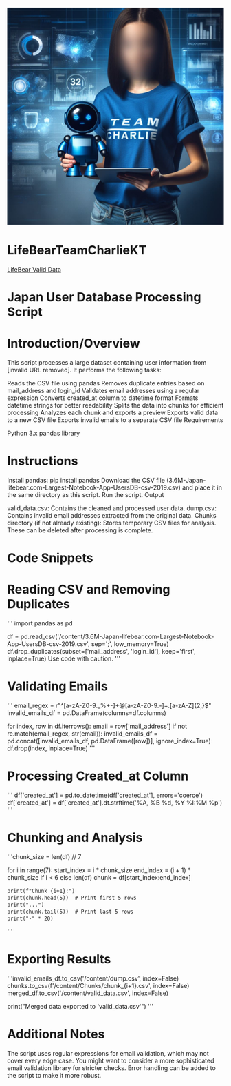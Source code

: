 ![Designer](Designer.jpeg)

# LifeBearTeamCharlieKT
[LifeBear Valid Data](https://cynatglobal.sharepoint.com/:x:/s/AIAnalyst/EWSky9WkKDdElkLuisg5nF0BaUy0jyFTF06VXfefuZ6OfA?e=ox1Vr8)

# Japan User Database Processing Script

# Introduction/Overview

This script processes a large dataset containing user information from [invalid URL removed]. It performs the following tasks:

Reads the CSV file using pandas
Removes duplicate entries based on mail_address and login_id
Validates email addresses using a regular expression
Converts created_at column to datetime format
Formats datetime strings for better readability
Splits the data into chunks for efficient processing
Analyzes each chunk and exports a preview
Exports valid data to a new CSV file
Exports invalid emails to a separate CSV file
Requirements

Python 3.x
pandas library

# Instructions

Install pandas: pip install pandas
Download the CSV file (3.6M-Japan-lifebear.com-Largest-Notebook-App-UsersDB-csv-2019.csv) and place it in the same directory as this script.
Run the script.
Output

valid_data.csv: Contains the cleaned and processed user data.
dump.csv: Contains invalid email addresses extracted from the original data.
Chunks directory (if not already existing): Stores temporary CSV files for analysis. These can be deleted after processing is complete.

# Code Snippets

# Reading CSV and Removing Duplicates

'''
import pandas as pd

df = pd.read_csv('/content/3.6M-Japan-lifebear.com-Largest-Notebook-App-UsersDB-csv-2019.csv', sep=';', low_memory=True)
df.drop_duplicates(subset=['mail_address', 'login_id'], keep='first', inplace=True)
Use code with caution.
'''

# Validating Emails

'''
email_regex = r"^[a-zA-Z0-9._%+-]+@[a-zA-Z0-9.-]+\.[a-zA-Z]{2,}$"
invalid_emails_df = pd.DataFrame(columns=df.columns)

for index, row in df.iterrows():
    email = row['mail_address']
    if not re.match(email_regex, str(email)):
        invalid_emails_df = pd.concat([invalid_emails_df, pd.DataFrame([row])], ignore_index=True)
        df.drop(index, inplace=True)
'''

# Processing Created_at Column

'''
df['created_at'] = pd.to_datetime(df['created_at'], errors='coerce')
df['created_at'] = df['created_at'].dt.strftime('%A, %B %d, %Y %I:%M %p')
'''

# Chunking and Analysis

'''chunk_size = len(df) // 7

for i in range(7):
    start_index = i * chunk_size
    end_index = (i + 1) * chunk_size if i < 6 else len(df)
    chunk = df[start_index:end_index]

    print(f"Chunk {i+1}:")
    print(chunk.head(5))  # Print first 5 rows
    print("...")
    print(chunk.tail(5))  # Print last 5 rows
    print("-" * 20)
'''

# Exporting Results

'''invalid_emails_df.to_csv('/content/dump.csv', index=False)
chunks.to_csv(f'/content/Chunks/chunk_{i+1}.csv', index=False)
merged_df.to_csv('/content/valid_data.csv', index=False)

print("Merged data exported to 'valid_data.csv'")
'''

# Additional Notes

The script uses regular expressions for email validation, which may not cover every edge case. You might want to consider a more sophisticated email validation library for stricter checks.
Error handling can be added to the script to make it more robust.
